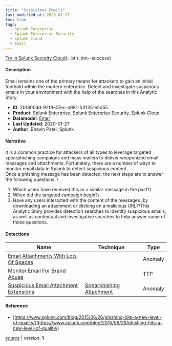 ```yaml
---
title: "Suspicious Emails"
last_modified_at: 2020-01-27
toc: true
tags:
  - Splunk Enterprise
  - Splunk Enterprise Security
  - Splunk Cloud
  - Email
---
```


[Try in Splunk Security Cloud](https://www.splunk.com/en_us/cyber-security.html){: .btn .btn--success}

#### Description

Email remains one of the primary means for attackers to gain an initial foothold within the modern enterprise. Detect and investigate suspicious emails in your environment with the help of the searches in this Analytic Story.

- **ID**: 2b1800dd-92f9-47ec-a981-fdf1351e5d55
- **Product**: Splunk Enterprise, Splunk Enterprise Security, Splunk Cloud
- **Datamodel**: [Email](https://docs.splunk.com/Documentation/CIM/latest/User/Email)
- **Last Updated**: 2020-01-27
- **Author**: Bhavin Patel, Splunk

#### Narrative

It is a common practice for attackers of all types to leverage targeted spearphishing campaigns and mass mailers to deliver weaponized email messages and attachments. Fortunately, there are a number of ways to monitor email data in Splunk to detect suspicious content.\
Once a phishing message has been detected, the next steps are to answer the following questions: \
1. Which users have received this or a similar message in the past?\
1. When did the targeted campaign begin?\
1. Have any users interacted with the content of the messages (by downloading an attachment or clicking on a malicious URL)?This Analytic Story provides detection searches to identify suspicious emails, as well as contextual and investigative searches to help answer some of these questions.

#### Detections

| Name        | Technique   | Type         |
| ----------- | ----------- |--------------|
| [Email Attachments With Lots Of Spaces](/application/email_attachments_with_lots_of_spaces/) |  | Anomaly |
| [Monitor Email For Brand Abuse](/application/monitor_email_for_brand_abuse/) |  | TTP |
| [Suspicious Email Attachment Extensions](/application/suspicious_email_attachment_extensions/) | [Spearphishing Attachment](/tags/#spearphishing-attachment) | Anomaly |

#### Reference

* [https://www.splunk.com/blog/2015/06/26/phishing-hits-a-new-level-of-quality/](https://www.splunk.com/blog/2015/06/26/phishing-hits-a-new-level-of-quality/)



[*source*](https://github.com/splunk/security_content/tree/develop/stories/suspicious_emails.yml) \| *version*: **1**